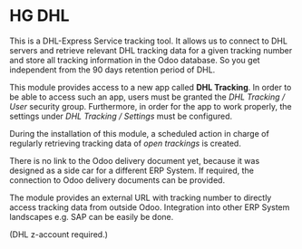 HG DHL
======

This is a DHL-Express Service tracking tool. It allows us to connect to DHL servers and retrieve relevant DHL 
tracking data for a given tracking number and store all tracking information in the Odoo database.
So you get independent from the 90 days retention period of DHL.

This module provides access to a new app called **DHL Tracking**.
In order to be able to access such an app, users must be granted the *DHL Tracking / User* security group.
Furthermore, in order for the app to work properly, the settings under *DHL Tracking / Settings* must be 
configured.

During the installation of this module, a scheduled action in charge of regularly retrieving tracking data of *open
trackings* is created.

There is no link to the Odoo delivery document yet, because it was designed as a side car for a different ERP System. 
If required, the connection to Odoo delivery documents can be provided.

The module provides an external URL with tracking number to directly access tracking data from outside Odoo.
Integration into other ERP System landscapes e.g. SAP can be easily be done.

(DHL z-account required.)
